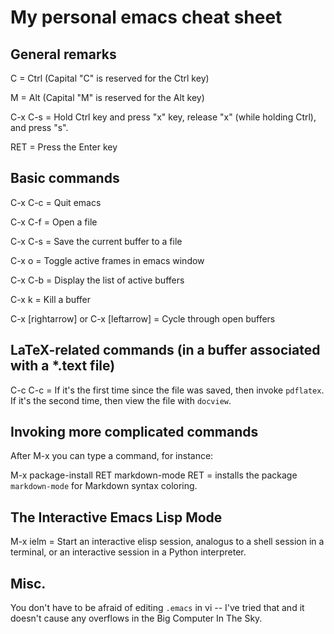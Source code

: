 # My personal emacs cheat sheet

## General remarks

C = Ctrl (Capital "C" is reserved for the Ctrl key)

M = Alt  (Capital "M" is reserved for the Alt  key)

C-x C-s = Hold Ctrl key and press "x" key, release "x" (while holding Ctrl), and press "s".

RET = Press the Enter key

## Basic commands

C-x C-c = Quit emacs

C-x C-f = Open a file

C-x C-s = Save the current buffer to a file

C-x o   = Toggle active frames in emacs window

C-x C-b = Display the list of active buffers

C-x k   = Kill a buffer

C-x [rightarrow] or C-x [leftarrow] = Cycle through open buffers 

## LaTeX-related commands (in a buffer associated with a *.text file)

C-c C-c = If it's the first time since the file was saved, then invoke `pdflatex`. If it's the second time, then view the file with `docview`.

## Invoking more complicated commands

After M-x you can type a command, for instance:

M-x package-install RET markdown-mode RET = installs the package `markdown-mode` for Markdown syntax coloring.

## The Interactive Emacs Lisp Mode

M-x ielm = Start an interactive elisp session, analogus to a shell session in a terminal, or an interactive session in a Python interpreter.

## Misc.

You don't have to be afraid of editing `.emacs` in vi -- I've tried that and it doesn't cause any overflows in the Big Computer In The Sky. 
